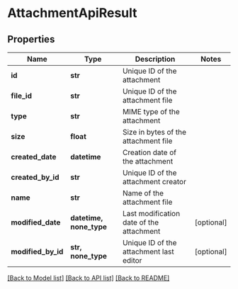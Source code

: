 # AttachmentApiResult


## Properties
Name | Type | Description | Notes
------------ | ------------- | ------------- | -------------
**id** | **str** | Unique ID of the attachment | 
**file_id** | **str** | Unique ID of the attachment file | 
**type** | **str** | MIME type of the attachment | 
**size** | **float** | Size in bytes of the attachment file | 
**created_date** | **datetime** | Creation date of the attachment | 
**created_by_id** | **str** | Unique ID of the attachment creator | 
**name** | **str** | Name of the attachment file | 
**modified_date** | **datetime, none_type** | Last modification date of the attachment | [optional] 
**modified_by_id** | **str, none_type** | Unique ID of the attachment last editor | [optional] 

[[Back to Model list]](../README.md#documentation-for-models) [[Back to API list]](../README.md#documentation-for-api-endpoints) [[Back to README]](../README.md)


